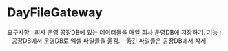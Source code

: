 # DayFileGateway

요구사항 : 회사 운영 공장DB에 있는 데이터들을 매일 회사 운영DB에 저장하기.
기능 : - 공장DB에서 운영DB로 엑셀 파일들을 옮김.
       - 옮긴 파일들은 공장DB에서 삭제. 
